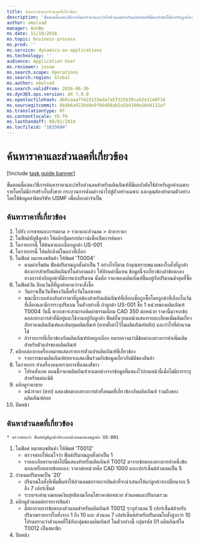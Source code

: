 ```yaml
---
title: ค้นหาราคาและส่วนลดที่เกี่ยวข้อง
description: 'ขั้นตอนนี้แสดงวิธีการค้นหาราคาและ/หรือส่วนลดสำหรับผลิตภัณฑ์ที่มีผลบังคับใช้สำหรับลูกค้าเฉพาะรายโดยไม่มีการสร้างใบสั่งขาย '
author: omulvad
manager: AnnBe
ms.date: 11/10/2016
ms.topic: business-process
ms.prod: ''
ms.service: dynamics-ax-applications
ms.technology: ''
audience: Application User
ms.reviewer: josaw
ms.search.scope: Operations
ms.search.region: Global
ms.author: omulvad
ms.search.validFrom: 2016-06-30
ms.dyn365.ops.version: AX 7.0.0
ms.openlocfilehash: db9caaa7f425133eda7a5f225b39ca52e11e0716
ms.sourcegitcommit: 8b4b6a9226d4e5f66498ab2a5b4160e26dd112af
ms.translationtype: HT
ms.contentlocale: th-TH
ms.lasthandoff: 08/01/2019
ms.locfileid: "1835604"
---
```

# <a name="look-up-applicable-prices-and-discounts"></a>ค้นหาราคาและส่วนลดที่เกี่ยวข้อง

[!include [task guide banner](../../includes/task-guide-banner.md)]

ขั้นตอนนี้แสดงวิธีการค้นหาราคาและ/หรือส่วนลดสำหรับผลิตภัณฑ์ที่มีผลบังคับใช้สำหรับลูกค้าเฉพาะรายโดยไม่มีการสร้างใบสั่งขาย  กระบวนการดังดล่าวนำไปสู่ตัวอย่างเฉพาะ และคุณต้องทำตามตัวอย่างโดยใช้ข้อมูลสาธิตบริษัท USMF เพื่อเลือกค่าจำเป็น


## <a name="find-the-applicable-price"></a>ค้นหาราคาที่เกี่ยวข้อง
1. ไปยัง การขายและการตลาด > ราคาและส่วนลด > ค้าหาราคา
2. ในฟิลด์บัญชีลูกค้า ให้คลิกปุ่มดรอปดาวน์เพื่อเปิดการค้นหา
3. ในรายการนี้ ให้ค้นหาและเลือกลูกค้า US-001
4. ในรายการนี้ ให้คลิกลิงค์ในแถวที่เลือก
5. ในฟิลด์ หมายเลขสินค้า ให้พิมพ์ 'T0004'
    * ตามค่าเริ่มต้น ฟิลด์ปริมาณถูกตั้งค่าเป็น 1 อย่างไรก็ตาม ถ้าคุณทราบขนาดของใบสั่งที่ลูกค้าต้องการสำหรับผลิตภัณฑ์ในคำถามแล้ว ให้ป้อนค่านี้แทน ข้อมูลนี้จะเกี่ยวข้องถ้าข้อตกลงทางการค้ากับลูกค้าที่มีการแบ่งปริมาณ นั่นคือ ราคาของผลิตภัณฑ์ขึ้นอยู่กับปริมาณต่ำสุดที่ซื้อ  
6. ในฟิลด์วัน ป้อนวันที่ที่ลูกค้าคาดว่าจะสั่งซื้อ 
    * วันอาจเป็นวันที่ของวันนี้หรือวันในอนาคต  
    * ขณะนี้ระบบส่งกลับค่าราคาที่ถูกต้องสำหรับผลิตภัณฑ์ที่เลือกเมื่อถูกซื้อโดยลูกค้าที่เลือกในวันที่เลือกและมีการระบุปริมาณ  ในตัวอย่างนี้ ถ้าลูกค้า US-001 ซื้อ 1 หน่วยของผลิตภัณฑ์ T0004 วันนี้ พวกเขาจะสามารถคิดค่าธรรมเนียม CAD 350 ต่อหน่วย ราคานี้มาจากข้อตกลงทางการค้าที่มีอยู่และใช้งานอยู่กับลูกค้า       ฟิลด์อื่นๆบนหน้าแสดงรายละเอียดเพิ่มเติมเกี่ยวกับราคาผลิตภัณฑ์และต้นทุนผลิตภัณฑ์ (หากตั้งค่าไว้ในผลิตภัณฑ์หลัก) และกำไรที่คำนวณได้  
    * ถ้ารายการที่เกี่ยวข้องกับผลิตภัณฑ์ย่อยถูกเลือก หมายความว่ามีข้อตกลงทางการค้าเพิ่มเติมสำหรับตัวแปรของผลิตภัณฑ์  
7. คลิกกล่องกาเครื่องหมายแสดงรายการตัวแปรผลิตภัณฑ์ที่เกี่ยวข้อง
    * รายการของผลิตภัณฑ์ย่อยจะแสดงขึ้นร่วมกับข้อมูลเกี่ยวกับมิติของสินค้า  
8. ในรายการ ทำเครื่องหมายรายการที่แสดงสีขาว
    * โปรดสังเกต ตอนนี้ราคาผลิตภัณฑ์จะแตกต่างจากข้อมูลที่แสดงไว้ก่อนหน้านี้เมื่อไม่มีการระบุสำหรับแต่ละมิติ  
9. คลิกดูราคาขาย
    * หน้าราคา (ขาย) แสดงข้อตกลงทางการค้าทั้งหมดที่เกี่ยวข้องกับผลิตภัณฑ์ รวมถึงของผลิตภัณฑ์ย่อย  
10. ปิดหน้า

## <a name="find-the-applicable-discount"></a>ค้นหาส่วนลดที่เกี่ยวข้อง
    * ตรวจสอบว่า ฟิลด์บัญชีลูกค้าประกอบด้วยหมายเลขลูกค้า US-001   
1. ในฟิลด์ หมายเลขสินค้า ให้พิมพ์ 'T0012'
    * ตรวจสอบให้แน่ใจว่า ฟิลด์ปริมาณถูกตั้งค่าเป็น 1  
    * รายละเอียดราคาต่อไปนี้แสดงสำหรับผลิตภัณฑ์ T0012 มาจากข้อตกลงทางการค้าหนึ่งข้อตกลงหรือหลายข้อตกลง: ราคาต่อหน่วยคือ CAD 1000 และเปอร์เซ็นต์ส่วนลดเป็น 5  
2. กำหนดปริมาณเป็น '20'
    * ปริมาณใบสั่งที่เพิ่มขึ้นทำให้ส่วนลดต่อรายการสินค้าที่จะนำเสนอให้แก่ลูกค้าจะเปลี่ยนจาก 5 ถึง 7 เปอร์เซ็นต์  
    * ระบบจะคำนวณยอดเงินสุทธิตามเงื่อนไขราคาต่อหน่วย ส่วนลดและปริมาณรวม  
3. คลิกดูส่วนลดต่อรายการสินค้า
    * มีสองรายการข้อตกลงส่วนลดสำหรับผลิตภัณฑ์ T0012 ระบุส่วนลด 5 เปอร์เซ็นต์สำหรับปริมาณรายการใบสั่งจาก 1 ถึง 10 และ ส่วนลด 7 เปอร์เซ็นต์สำหรับปริมาณใบสั่งสูงกว่า 10 โปรดทราบว่าส่วนลดที่ใช้กับกลุ่มของผลิตภัณฑ์ ในตัวอย่างนี้ กลุ่มรหัส 01 ผลิตภัณฑ์ใด T0012 เป็นสมาชิก  
4. ปิดหน้า

